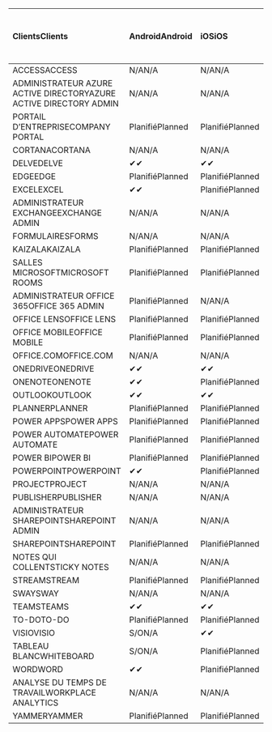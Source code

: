 <!-- This file is generated automatically. Changes made to this file will be overwritten.-->
|<span data-ttu-id="a365a-101">Clients</span><span class="sxs-lookup"><span data-stu-id="a365a-101">Clients</span></span>|<span data-ttu-id="a365a-102">Android</span><span class="sxs-lookup"><span data-stu-id="a365a-102">Android</span></span>|<span data-ttu-id="a365a-103">iOS</span><span class="sxs-lookup"><span data-stu-id="a365a-103">iOS</span></span>|<span data-ttu-id="a365a-104">Mac</span><span class="sxs-lookup"><span data-stu-id="a365a-104">Mac</span></span>|<span data-ttu-id="a365a-105">Windows 10</span><span class="sxs-lookup"><span data-stu-id="a365a-105">Windows 10</span></span><br><span data-ttu-id="a365a-106">Desktop</span><span class="sxs-lookup"><span data-stu-id="a365a-106">Desktop</span></span>|<span data-ttu-id="a365a-107">Windows 10</span><span class="sxs-lookup"><span data-stu-id="a365a-107">Windows 10</span></span><br><span data-ttu-id="a365a-108">Applications modernes</span><span class="sxs-lookup"><span data-stu-id="a365a-108">Modern Apps</span></span>|
|:-|:-|:-|:-|:-|:-|
|<span data-ttu-id="a365a-109">ACCESS</span><span class="sxs-lookup"><span data-stu-id="a365a-109">ACCESS</span></span>|<span data-ttu-id="a365a-110">N/A</span><span class="sxs-lookup"><span data-stu-id="a365a-110">N/A</span></span>|<span data-ttu-id="a365a-111">N/A</span><span class="sxs-lookup"><span data-stu-id="a365a-111">N/A</span></span>|<span data-ttu-id="a365a-112">N/A</span><span class="sxs-lookup"><span data-stu-id="a365a-112">N/A</span></span>|<span data-ttu-id="a365a-113">Planifié</span><span class="sxs-lookup"><span data-stu-id="a365a-113">Planned</span></span>|<span data-ttu-id="a365a-114">S/O</span><span class="sxs-lookup"><span data-stu-id="a365a-114">N/A</span></span>|
|<span data-ttu-id="a365a-115">ADMINISTRATEUR AZURE ACTIVE DIRECTORY</span><span class="sxs-lookup"><span data-stu-id="a365a-115">AZURE ACTIVE DIRECTORY ADMIN</span></span>|<span data-ttu-id="a365a-116">N/A</span><span class="sxs-lookup"><span data-stu-id="a365a-116">N/A</span></span>|<span data-ttu-id="a365a-117">N/A</span><span class="sxs-lookup"><span data-stu-id="a365a-117">N/A</span></span>|<span data-ttu-id="a365a-118">N/A</span><span class="sxs-lookup"><span data-stu-id="a365a-118">N/A</span></span>|<span data-ttu-id="a365a-119">Planifié</span><span class="sxs-lookup"><span data-stu-id="a365a-119">Planned</span></span>|<span data-ttu-id="a365a-120">S/O</span><span class="sxs-lookup"><span data-stu-id="a365a-120">N/A</span></span>|
|<span data-ttu-id="a365a-121">PORTAIL D’ENTREPRISE</span><span class="sxs-lookup"><span data-stu-id="a365a-121">COMPANY PORTAL</span></span>|<span data-ttu-id="a365a-122">Planifié</span><span class="sxs-lookup"><span data-stu-id="a365a-122">Planned</span></span>|<span data-ttu-id="a365a-123">Planifié</span><span class="sxs-lookup"><span data-stu-id="a365a-123">Planned</span></span>|<span data-ttu-id="a365a-124">Planifié</span><span class="sxs-lookup"><span data-stu-id="a365a-124">Planned</span></span>|<span data-ttu-id="a365a-125">S/O</span><span class="sxs-lookup"><span data-stu-id="a365a-125">N/A</span></span>|<span data-ttu-id="a365a-126">Planifié</span><span class="sxs-lookup"><span data-stu-id="a365a-126">Planned</span></span>|
|<span data-ttu-id="a365a-127">CORTANA</span><span class="sxs-lookup"><span data-stu-id="a365a-127">CORTANA</span></span>|<span data-ttu-id="a365a-128">N/A</span><span class="sxs-lookup"><span data-stu-id="a365a-128">N/A</span></span>|<span data-ttu-id="a365a-129">N/A</span><span class="sxs-lookup"><span data-stu-id="a365a-129">N/A</span></span>|<span data-ttu-id="a365a-130">N/A</span><span class="sxs-lookup"><span data-stu-id="a365a-130">N/A</span></span>|<span data-ttu-id="a365a-131">N/A</span><span class="sxs-lookup"><span data-stu-id="a365a-131">N/A</span></span>|<span data-ttu-id="a365a-132">Planifié</span><span class="sxs-lookup"><span data-stu-id="a365a-132">Planned</span></span>|
|<span data-ttu-id="a365a-133">DELVE</span><span class="sxs-lookup"><span data-stu-id="a365a-133">DELVE</span></span>|<span data-ttu-id="a365a-134">✔</span><span class="sxs-lookup"><span data-stu-id="a365a-134">✔</span></span>|<span data-ttu-id="a365a-135">✔</span><span class="sxs-lookup"><span data-stu-id="a365a-135">✔</span></span>|<span data-ttu-id="a365a-136">N/A</span><span class="sxs-lookup"><span data-stu-id="a365a-136">N/A</span></span>|<span data-ttu-id="a365a-137">N/A</span><span class="sxs-lookup"><span data-stu-id="a365a-137">N/A</span></span>|<span data-ttu-id="a365a-138">N/A</span><span class="sxs-lookup"><span data-stu-id="a365a-138">N/A</span></span>|
|<span data-ttu-id="a365a-139">EDGE</span><span class="sxs-lookup"><span data-stu-id="a365a-139">EDGE</span></span>|<span data-ttu-id="a365a-140">Planifié</span><span class="sxs-lookup"><span data-stu-id="a365a-140">Planned</span></span>|<span data-ttu-id="a365a-141">Planifié</span><span class="sxs-lookup"><span data-stu-id="a365a-141">Planned</span></span>|<span data-ttu-id="a365a-142">S/O</span><span class="sxs-lookup"><span data-stu-id="a365a-142">N/A</span></span>|<span data-ttu-id="a365a-143">Planifié</span><span class="sxs-lookup"><span data-stu-id="a365a-143">Planned</span></span>|<span data-ttu-id="a365a-144">S/O</span><span class="sxs-lookup"><span data-stu-id="a365a-144">N/A</span></span>|
|<span data-ttu-id="a365a-145">EXCEL</span><span class="sxs-lookup"><span data-stu-id="a365a-145">EXCEL</span></span>|<span data-ttu-id="a365a-146">✔</span><span class="sxs-lookup"><span data-stu-id="a365a-146">✔</span></span>|<span data-ttu-id="a365a-147">Planifié</span><span class="sxs-lookup"><span data-stu-id="a365a-147">Planned</span></span>|<span data-ttu-id="a365a-148">Planifié</span><span class="sxs-lookup"><span data-stu-id="a365a-148">Planned</span></span>|<span data-ttu-id="a365a-149">Planifié</span><span class="sxs-lookup"><span data-stu-id="a365a-149">Planned</span></span>|<span data-ttu-id="a365a-150">S/O</span><span class="sxs-lookup"><span data-stu-id="a365a-150">N/A</span></span>|
|<span data-ttu-id="a365a-151">ADMINISTRATEUR EXCHANGE</span><span class="sxs-lookup"><span data-stu-id="a365a-151">EXCHANGE ADMIN</span></span>|<span data-ttu-id="a365a-152">N/A</span><span class="sxs-lookup"><span data-stu-id="a365a-152">N/A</span></span>|<span data-ttu-id="a365a-153">N/A</span><span class="sxs-lookup"><span data-stu-id="a365a-153">N/A</span></span>|<span data-ttu-id="a365a-154">N/A</span><span class="sxs-lookup"><span data-stu-id="a365a-154">N/A</span></span>|<span data-ttu-id="a365a-155">✔</span><span class="sxs-lookup"><span data-stu-id="a365a-155">✔</span></span>|<span data-ttu-id="a365a-156">S/O</span><span class="sxs-lookup"><span data-stu-id="a365a-156">N/A</span></span>|
|<span data-ttu-id="a365a-157">FORMULAIRES</span><span class="sxs-lookup"><span data-stu-id="a365a-157">FORMS</span></span>|<span data-ttu-id="a365a-158">N/A</span><span class="sxs-lookup"><span data-stu-id="a365a-158">N/A</span></span>|<span data-ttu-id="a365a-159">N/A</span><span class="sxs-lookup"><span data-stu-id="a365a-159">N/A</span></span>|<span data-ttu-id="a365a-160">N/A</span><span class="sxs-lookup"><span data-stu-id="a365a-160">N/A</span></span>|<span data-ttu-id="a365a-161">N/A</span><span class="sxs-lookup"><span data-stu-id="a365a-161">N/A</span></span>|<span data-ttu-id="a365a-162">N/A</span><span class="sxs-lookup"><span data-stu-id="a365a-162">N/A</span></span>|
|<span data-ttu-id="a365a-163">KAIZALA</span><span class="sxs-lookup"><span data-stu-id="a365a-163">KAIZALA</span></span>|<span data-ttu-id="a365a-164">Planifié</span><span class="sxs-lookup"><span data-stu-id="a365a-164">Planned</span></span>|<span data-ttu-id="a365a-165">Planifié</span><span class="sxs-lookup"><span data-stu-id="a365a-165">Planned</span></span>|<span data-ttu-id="a365a-166">N/A</span><span class="sxs-lookup"><span data-stu-id="a365a-166">N/A</span></span>|<span data-ttu-id="a365a-167">N/A</span><span class="sxs-lookup"><span data-stu-id="a365a-167">N/A</span></span>|<span data-ttu-id="a365a-168">N/A</span><span class="sxs-lookup"><span data-stu-id="a365a-168">N/A</span></span>|
|<span data-ttu-id="a365a-169">SALLES MICROSOFT</span><span class="sxs-lookup"><span data-stu-id="a365a-169">MICROSOFT ROOMS</span></span>|<span data-ttu-id="a365a-170">Planifié</span><span class="sxs-lookup"><span data-stu-id="a365a-170">Planned</span></span>|<span data-ttu-id="a365a-171">Planifié</span><span class="sxs-lookup"><span data-stu-id="a365a-171">Planned</span></span>|<span data-ttu-id="a365a-172">N/A</span><span class="sxs-lookup"><span data-stu-id="a365a-172">N/A</span></span>|<span data-ttu-id="a365a-173">N/A</span><span class="sxs-lookup"><span data-stu-id="a365a-173">N/A</span></span>|<span data-ttu-id="a365a-174">N/A</span><span class="sxs-lookup"><span data-stu-id="a365a-174">N/A</span></span>|
|<span data-ttu-id="a365a-175">ADMINISTRATEUR OFFICE 365</span><span class="sxs-lookup"><span data-stu-id="a365a-175">OFFICE 365 ADMIN</span></span>|<span data-ttu-id="a365a-176">Planifié</span><span class="sxs-lookup"><span data-stu-id="a365a-176">Planned</span></span>|<span data-ttu-id="a365a-177">N/A</span><span class="sxs-lookup"><span data-stu-id="a365a-177">N/A</span></span>|<span data-ttu-id="a365a-178">N/A</span><span class="sxs-lookup"><span data-stu-id="a365a-178">N/A</span></span>|<span data-ttu-id="a365a-179">N/A</span><span class="sxs-lookup"><span data-stu-id="a365a-179">N/A</span></span>|<span data-ttu-id="a365a-180">N/A</span><span class="sxs-lookup"><span data-stu-id="a365a-180">N/A</span></span>|
|<span data-ttu-id="a365a-181">OFFICE LENS</span><span class="sxs-lookup"><span data-stu-id="a365a-181">OFFICE LENS</span></span>|<span data-ttu-id="a365a-182">Planifié</span><span class="sxs-lookup"><span data-stu-id="a365a-182">Planned</span></span>|<span data-ttu-id="a365a-183">Planifié</span><span class="sxs-lookup"><span data-stu-id="a365a-183">Planned</span></span>|<span data-ttu-id="a365a-184">N/A</span><span class="sxs-lookup"><span data-stu-id="a365a-184">N/A</span></span>|<span data-ttu-id="a365a-185">N/A</span><span class="sxs-lookup"><span data-stu-id="a365a-185">N/A</span></span>|<span data-ttu-id="a365a-186">N/A</span><span class="sxs-lookup"><span data-stu-id="a365a-186">N/A</span></span>|
|<span data-ttu-id="a365a-187">OFFICE MOBILE</span><span class="sxs-lookup"><span data-stu-id="a365a-187">OFFICE MOBILE</span></span>|<span data-ttu-id="a365a-188">Planifié</span><span class="sxs-lookup"><span data-stu-id="a365a-188">Planned</span></span>|<span data-ttu-id="a365a-189">Planifié</span><span class="sxs-lookup"><span data-stu-id="a365a-189">Planned</span></span>|<span data-ttu-id="a365a-190">N/A</span><span class="sxs-lookup"><span data-stu-id="a365a-190">N/A</span></span>|<span data-ttu-id="a365a-191">N/A</span><span class="sxs-lookup"><span data-stu-id="a365a-191">N/A</span></span>|<span data-ttu-id="a365a-192">N/A</span><span class="sxs-lookup"><span data-stu-id="a365a-192">N/A</span></span>|
|<span data-ttu-id="a365a-193">OFFICE.COM</span><span class="sxs-lookup"><span data-stu-id="a365a-193">OFFICE.COM</span></span>|<span data-ttu-id="a365a-194">N/A</span><span class="sxs-lookup"><span data-stu-id="a365a-194">N/A</span></span>|<span data-ttu-id="a365a-195">N/A</span><span class="sxs-lookup"><span data-stu-id="a365a-195">N/A</span></span>|<span data-ttu-id="a365a-196">N/A</span><span class="sxs-lookup"><span data-stu-id="a365a-196">N/A</span></span>|<span data-ttu-id="a365a-197">N/A</span><span class="sxs-lookup"><span data-stu-id="a365a-197">N/A</span></span>|<span data-ttu-id="a365a-198">Planifié</span><span class="sxs-lookup"><span data-stu-id="a365a-198">Planned</span></span>|
|<span data-ttu-id="a365a-199">ONEDRIVE</span><span class="sxs-lookup"><span data-stu-id="a365a-199">ONEDRIVE</span></span>|<span data-ttu-id="a365a-200">✔</span><span class="sxs-lookup"><span data-stu-id="a365a-200">✔</span></span>|<span data-ttu-id="a365a-201">✔</span><span class="sxs-lookup"><span data-stu-id="a365a-201">✔</span></span>|<span data-ttu-id="a365a-202">✔</span><span class="sxs-lookup"><span data-stu-id="a365a-202">✔</span></span>|<span data-ttu-id="a365a-203">✔</span><span class="sxs-lookup"><span data-stu-id="a365a-203">✔</span></span>|<span data-ttu-id="a365a-204">Planifié</span><span class="sxs-lookup"><span data-stu-id="a365a-204">Planned</span></span>|
|<span data-ttu-id="a365a-205">ONENOTE</span><span class="sxs-lookup"><span data-stu-id="a365a-205">ONENOTE</span></span>|<span data-ttu-id="a365a-206">✔</span><span class="sxs-lookup"><span data-stu-id="a365a-206">✔</span></span>|<span data-ttu-id="a365a-207">Planifié</span><span class="sxs-lookup"><span data-stu-id="a365a-207">Planned</span></span>|<span data-ttu-id="a365a-208">Planifié</span><span class="sxs-lookup"><span data-stu-id="a365a-208">Planned</span></span>|<span data-ttu-id="a365a-209">Planifié</span><span class="sxs-lookup"><span data-stu-id="a365a-209">Planned</span></span>|<span data-ttu-id="a365a-210">Planifié</span><span class="sxs-lookup"><span data-stu-id="a365a-210">Planned</span></span>|
|<span data-ttu-id="a365a-211">OUTLOOK</span><span class="sxs-lookup"><span data-stu-id="a365a-211">OUTLOOK</span></span>|<span data-ttu-id="a365a-212">✔</span><span class="sxs-lookup"><span data-stu-id="a365a-212">✔</span></span>|<span data-ttu-id="a365a-213">✔</span><span class="sxs-lookup"><span data-stu-id="a365a-213">✔</span></span>|<span data-ttu-id="a365a-214">Planifié</span><span class="sxs-lookup"><span data-stu-id="a365a-214">Planned</span></span>|<span data-ttu-id="a365a-215">Planifié</span><span class="sxs-lookup"><span data-stu-id="a365a-215">Planned</span></span>|<span data-ttu-id="a365a-216">Planifié</span><span class="sxs-lookup"><span data-stu-id="a365a-216">Planned</span></span>|
|<span data-ttu-id="a365a-217">PLANNER</span><span class="sxs-lookup"><span data-stu-id="a365a-217">PLANNER</span></span>|<span data-ttu-id="a365a-218">Planifié</span><span class="sxs-lookup"><span data-stu-id="a365a-218">Planned</span></span>|<span data-ttu-id="a365a-219">Planifié</span><span class="sxs-lookup"><span data-stu-id="a365a-219">Planned</span></span>|<span data-ttu-id="a365a-220">N/A</span><span class="sxs-lookup"><span data-stu-id="a365a-220">N/A</span></span>|<span data-ttu-id="a365a-221">N/A</span><span class="sxs-lookup"><span data-stu-id="a365a-221">N/A</span></span>|<span data-ttu-id="a365a-222">N/A</span><span class="sxs-lookup"><span data-stu-id="a365a-222">N/A</span></span>|
|<span data-ttu-id="a365a-223">POWER APPS</span><span class="sxs-lookup"><span data-stu-id="a365a-223">POWER APPS</span></span>|<span data-ttu-id="a365a-224">Planifié</span><span class="sxs-lookup"><span data-stu-id="a365a-224">Planned</span></span>|<span data-ttu-id="a365a-225">Planifié</span><span class="sxs-lookup"><span data-stu-id="a365a-225">Planned</span></span>|<span data-ttu-id="a365a-226">N/A</span><span class="sxs-lookup"><span data-stu-id="a365a-226">N/A</span></span>|<span data-ttu-id="a365a-227">N/A</span><span class="sxs-lookup"><span data-stu-id="a365a-227">N/A</span></span>|<span data-ttu-id="a365a-228">Planifié</span><span class="sxs-lookup"><span data-stu-id="a365a-228">Planned</span></span>|
|<span data-ttu-id="a365a-229">POWER AUTOMATE</span><span class="sxs-lookup"><span data-stu-id="a365a-229">POWER AUTOMATE</span></span>|<span data-ttu-id="a365a-230">Planifié</span><span class="sxs-lookup"><span data-stu-id="a365a-230">Planned</span></span>|<span data-ttu-id="a365a-231">Planifié</span><span class="sxs-lookup"><span data-stu-id="a365a-231">Planned</span></span>|<span data-ttu-id="a365a-232">N/A</span><span class="sxs-lookup"><span data-stu-id="a365a-232">N/A</span></span>|<span data-ttu-id="a365a-233">N/A</span><span class="sxs-lookup"><span data-stu-id="a365a-233">N/A</span></span>|<span data-ttu-id="a365a-234">N/A</span><span class="sxs-lookup"><span data-stu-id="a365a-234">N/A</span></span>|
|<span data-ttu-id="a365a-235">POWER BI</span><span class="sxs-lookup"><span data-stu-id="a365a-235">POWER BI</span></span>|<span data-ttu-id="a365a-236">Planifié</span><span class="sxs-lookup"><span data-stu-id="a365a-236">Planned</span></span>|<span data-ttu-id="a365a-237">Planifié</span><span class="sxs-lookup"><span data-stu-id="a365a-237">Planned</span></span>|<span data-ttu-id="a365a-238">S/O</span><span class="sxs-lookup"><span data-stu-id="a365a-238">N/A</span></span>|<span data-ttu-id="a365a-239">Planifié</span><span class="sxs-lookup"><span data-stu-id="a365a-239">Planned</span></span>|<span data-ttu-id="a365a-240">Planifié</span><span class="sxs-lookup"><span data-stu-id="a365a-240">Planned</span></span>|
|<span data-ttu-id="a365a-241">POWERPOINT</span><span class="sxs-lookup"><span data-stu-id="a365a-241">POWERPOINT</span></span>|<span data-ttu-id="a365a-242">✔</span><span class="sxs-lookup"><span data-stu-id="a365a-242">✔</span></span>|<span data-ttu-id="a365a-243">Planifié</span><span class="sxs-lookup"><span data-stu-id="a365a-243">Planned</span></span>|<span data-ttu-id="a365a-244">Planifié</span><span class="sxs-lookup"><span data-stu-id="a365a-244">Planned</span></span>|<span data-ttu-id="a365a-245">Planifié</span><span class="sxs-lookup"><span data-stu-id="a365a-245">Planned</span></span>|<span data-ttu-id="a365a-246">Planifié</span><span class="sxs-lookup"><span data-stu-id="a365a-246">Planned</span></span>|
|<span data-ttu-id="a365a-247">PROJECT</span><span class="sxs-lookup"><span data-stu-id="a365a-247">PROJECT</span></span>|<span data-ttu-id="a365a-248">N/A</span><span class="sxs-lookup"><span data-stu-id="a365a-248">N/A</span></span>|<span data-ttu-id="a365a-249">N/A</span><span class="sxs-lookup"><span data-stu-id="a365a-249">N/A</span></span>|<span data-ttu-id="a365a-250">N/A</span><span class="sxs-lookup"><span data-stu-id="a365a-250">N/A</span></span>|<span data-ttu-id="a365a-251">Planifié</span><span class="sxs-lookup"><span data-stu-id="a365a-251">Planned</span></span>|<span data-ttu-id="a365a-252">S/O</span><span class="sxs-lookup"><span data-stu-id="a365a-252">N/A</span></span>|
|<span data-ttu-id="a365a-253">PUBLISHER</span><span class="sxs-lookup"><span data-stu-id="a365a-253">PUBLISHER</span></span>|<span data-ttu-id="a365a-254">N/A</span><span class="sxs-lookup"><span data-stu-id="a365a-254">N/A</span></span>|<span data-ttu-id="a365a-255">N/A</span><span class="sxs-lookup"><span data-stu-id="a365a-255">N/A</span></span>|<span data-ttu-id="a365a-256">N/A</span><span class="sxs-lookup"><span data-stu-id="a365a-256">N/A</span></span>|<span data-ttu-id="a365a-257">Planifié</span><span class="sxs-lookup"><span data-stu-id="a365a-257">Planned</span></span>|<span data-ttu-id="a365a-258">S/O</span><span class="sxs-lookup"><span data-stu-id="a365a-258">N/A</span></span>|
|<span data-ttu-id="a365a-259">ADMINISTRATEUR SHAREPOINT</span><span class="sxs-lookup"><span data-stu-id="a365a-259">SHAREPOINT ADMIN</span></span>|<span data-ttu-id="a365a-260">N/A</span><span class="sxs-lookup"><span data-stu-id="a365a-260">N/A</span></span>|<span data-ttu-id="a365a-261">N/A</span><span class="sxs-lookup"><span data-stu-id="a365a-261">N/A</span></span>|<span data-ttu-id="a365a-262">N/A</span><span class="sxs-lookup"><span data-stu-id="a365a-262">N/A</span></span>|<span data-ttu-id="a365a-263">Planifié</span><span class="sxs-lookup"><span data-stu-id="a365a-263">Planned</span></span>|<span data-ttu-id="a365a-264">S/O</span><span class="sxs-lookup"><span data-stu-id="a365a-264">N/A</span></span>|
|<span data-ttu-id="a365a-265">SHAREPOINT</span><span class="sxs-lookup"><span data-stu-id="a365a-265">SHAREPOINT</span></span>|<span data-ttu-id="a365a-266">Planifié</span><span class="sxs-lookup"><span data-stu-id="a365a-266">Planned</span></span>|<span data-ttu-id="a365a-267">Planifié</span><span class="sxs-lookup"><span data-stu-id="a365a-267">Planned</span></span>|<span data-ttu-id="a365a-268">N/A</span><span class="sxs-lookup"><span data-stu-id="a365a-268">N/A</span></span>|<span data-ttu-id="a365a-269">N/A</span><span class="sxs-lookup"><span data-stu-id="a365a-269">N/A</span></span>|<span data-ttu-id="a365a-270">N/A</span><span class="sxs-lookup"><span data-stu-id="a365a-270">N/A</span></span>|
|<span data-ttu-id="a365a-271">NOTES QUI COLLENT</span><span class="sxs-lookup"><span data-stu-id="a365a-271">STICKY NOTES</span></span>|<span data-ttu-id="a365a-272">N/A</span><span class="sxs-lookup"><span data-stu-id="a365a-272">N/A</span></span>|<span data-ttu-id="a365a-273">N/A</span><span class="sxs-lookup"><span data-stu-id="a365a-273">N/A</span></span>|<span data-ttu-id="a365a-274">N/A</span><span class="sxs-lookup"><span data-stu-id="a365a-274">N/A</span></span>|<span data-ttu-id="a365a-275">N/A</span><span class="sxs-lookup"><span data-stu-id="a365a-275">N/A</span></span>|<span data-ttu-id="a365a-276">Planifié</span><span class="sxs-lookup"><span data-stu-id="a365a-276">Planned</span></span>|
|<span data-ttu-id="a365a-277">STREAM</span><span class="sxs-lookup"><span data-stu-id="a365a-277">STREAM</span></span>|<span data-ttu-id="a365a-278">Planifié</span><span class="sxs-lookup"><span data-stu-id="a365a-278">Planned</span></span>|<span data-ttu-id="a365a-279">Planifié</span><span class="sxs-lookup"><span data-stu-id="a365a-279">Planned</span></span>|<span data-ttu-id="a365a-280">N/A</span><span class="sxs-lookup"><span data-stu-id="a365a-280">N/A</span></span>|<span data-ttu-id="a365a-281">N/A</span><span class="sxs-lookup"><span data-stu-id="a365a-281">N/A</span></span>|<span data-ttu-id="a365a-282">N/A</span><span class="sxs-lookup"><span data-stu-id="a365a-282">N/A</span></span>|
|<span data-ttu-id="a365a-283">SWAY</span><span class="sxs-lookup"><span data-stu-id="a365a-283">SWAY</span></span>|<span data-ttu-id="a365a-284">N/A</span><span class="sxs-lookup"><span data-stu-id="a365a-284">N/A</span></span>|<span data-ttu-id="a365a-285">N/A</span><span class="sxs-lookup"><span data-stu-id="a365a-285">N/A</span></span>|<span data-ttu-id="a365a-286">N/A</span><span class="sxs-lookup"><span data-stu-id="a365a-286">N/A</span></span>|<span data-ttu-id="a365a-287">N/A</span><span class="sxs-lookup"><span data-stu-id="a365a-287">N/A</span></span>|<span data-ttu-id="a365a-288">Planifié</span><span class="sxs-lookup"><span data-stu-id="a365a-288">Planned</span></span>|
|<span data-ttu-id="a365a-289">TEAMS</span><span class="sxs-lookup"><span data-stu-id="a365a-289">TEAMS</span></span>|<span data-ttu-id="a365a-290">✔</span><span class="sxs-lookup"><span data-stu-id="a365a-290">✔</span></span>|<span data-ttu-id="a365a-291">✔</span><span class="sxs-lookup"><span data-stu-id="a365a-291">✔</span></span>|<span data-ttu-id="a365a-292">✔</span><span class="sxs-lookup"><span data-stu-id="a365a-292">✔</span></span>|<span data-ttu-id="a365a-293">Planifié</span><span class="sxs-lookup"><span data-stu-id="a365a-293">Planned</span></span>|<span data-ttu-id="a365a-294">S/O</span><span class="sxs-lookup"><span data-stu-id="a365a-294">N/A</span></span>|
|<span data-ttu-id="a365a-295">TO-DO</span><span class="sxs-lookup"><span data-stu-id="a365a-295">TO-DO</span></span>|<span data-ttu-id="a365a-296">Planifié</span><span class="sxs-lookup"><span data-stu-id="a365a-296">Planned</span></span>|<span data-ttu-id="a365a-297">Planifié</span><span class="sxs-lookup"><span data-stu-id="a365a-297">Planned</span></span>|<span data-ttu-id="a365a-298">Planifié</span><span class="sxs-lookup"><span data-stu-id="a365a-298">Planned</span></span>|<span data-ttu-id="a365a-299">S/O</span><span class="sxs-lookup"><span data-stu-id="a365a-299">N/A</span></span>|<span data-ttu-id="a365a-300">Planifié</span><span class="sxs-lookup"><span data-stu-id="a365a-300">Planned</span></span>|
|<span data-ttu-id="a365a-301">VISIO</span><span class="sxs-lookup"><span data-stu-id="a365a-301">VISIO</span></span>|<span data-ttu-id="a365a-302">S/O</span><span class="sxs-lookup"><span data-stu-id="a365a-302">N/A</span></span>|<span data-ttu-id="a365a-303">✔</span><span class="sxs-lookup"><span data-stu-id="a365a-303">✔</span></span>|<span data-ttu-id="a365a-304">S/O</span><span class="sxs-lookup"><span data-stu-id="a365a-304">N/A</span></span>|<span data-ttu-id="a365a-305">Planifié</span><span class="sxs-lookup"><span data-stu-id="a365a-305">Planned</span></span>|<span data-ttu-id="a365a-306">S/O</span><span class="sxs-lookup"><span data-stu-id="a365a-306">N/A</span></span>|
|<span data-ttu-id="a365a-307">TABLEAU BLANC</span><span class="sxs-lookup"><span data-stu-id="a365a-307">WHITEBOARD</span></span>|<span data-ttu-id="a365a-308">S/O</span><span class="sxs-lookup"><span data-stu-id="a365a-308">N/A</span></span>|<span data-ttu-id="a365a-309">Planifié</span><span class="sxs-lookup"><span data-stu-id="a365a-309">Planned</span></span>|<span data-ttu-id="a365a-310">N/A</span><span class="sxs-lookup"><span data-stu-id="a365a-310">N/A</span></span>|<span data-ttu-id="a365a-311">N/A</span><span class="sxs-lookup"><span data-stu-id="a365a-311">N/A</span></span>|<span data-ttu-id="a365a-312">Planifié</span><span class="sxs-lookup"><span data-stu-id="a365a-312">Planned</span></span>|
|<span data-ttu-id="a365a-313">WORD</span><span class="sxs-lookup"><span data-stu-id="a365a-313">WORD</span></span>|<span data-ttu-id="a365a-314">✔</span><span class="sxs-lookup"><span data-stu-id="a365a-314">✔</span></span>|<span data-ttu-id="a365a-315">Planifié</span><span class="sxs-lookup"><span data-stu-id="a365a-315">Planned</span></span>|<span data-ttu-id="a365a-316">Planifié</span><span class="sxs-lookup"><span data-stu-id="a365a-316">Planned</span></span>|<span data-ttu-id="a365a-317">Planifié</span><span class="sxs-lookup"><span data-stu-id="a365a-317">Planned</span></span>|<span data-ttu-id="a365a-318">✔</span><span class="sxs-lookup"><span data-stu-id="a365a-318">✔</span></span>|
|<span data-ttu-id="a365a-319">ANALYSE DU TEMPS DE TRAVAIL</span><span class="sxs-lookup"><span data-stu-id="a365a-319">WORKPLACE ANALYTICS</span></span>|<span data-ttu-id="a365a-320">N/A</span><span class="sxs-lookup"><span data-stu-id="a365a-320">N/A</span></span>|<span data-ttu-id="a365a-321">N/A</span><span class="sxs-lookup"><span data-stu-id="a365a-321">N/A</span></span>|<span data-ttu-id="a365a-322">N/A</span><span class="sxs-lookup"><span data-stu-id="a365a-322">N/A</span></span>|<span data-ttu-id="a365a-323">N/A</span><span class="sxs-lookup"><span data-stu-id="a365a-323">N/A</span></span>|<span data-ttu-id="a365a-324">N/A</span><span class="sxs-lookup"><span data-stu-id="a365a-324">N/A</span></span>|
|<span data-ttu-id="a365a-325">YAMMER</span><span class="sxs-lookup"><span data-stu-id="a365a-325">YAMMER</span></span>|<span data-ttu-id="a365a-326">Planifié</span><span class="sxs-lookup"><span data-stu-id="a365a-326">Planned</span></span>|<span data-ttu-id="a365a-327">Planifié</span><span class="sxs-lookup"><span data-stu-id="a365a-327">Planned</span></span>|<span data-ttu-id="a365a-328">Planifié</span><span class="sxs-lookup"><span data-stu-id="a365a-328">Planned</span></span>|<span data-ttu-id="a365a-329">Planifié</span><span class="sxs-lookup"><span data-stu-id="a365a-329">Planned</span></span>|<span data-ttu-id="a365a-330">S/O</span><span class="sxs-lookup"><span data-stu-id="a365a-330">N/A</span></span>|
